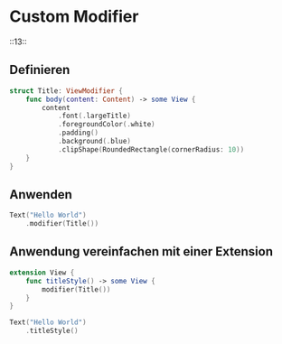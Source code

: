 # Custom Modifier
::13::

## Definieren

```swift
struct Title: ViewModifier {
    func body(content: Content) -> some View {
        content
            .font(.largeTitle)
            .foregroundColor(.white)
            .padding()
            .background(.blue)
            .clipShape(RoundedRectangle(cornerRadius: 10))
    }
}
```

## Anwenden

```swift
Text("Hello World")
    .modifier(Title())
```

## Anwendung vereinfachen mit einer Extension

```swift
extension View {
    func titleStyle() -> some View {
        modifier(Title())
    }
}
```

```swift
Text("Hello World")
    .titleStyle()
```



